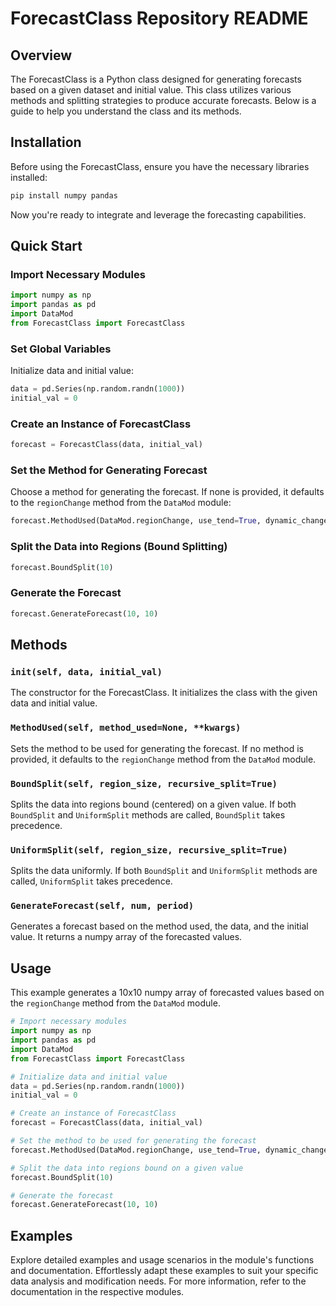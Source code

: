 # ForecastClass Repository README

## Overview

The ForecastClass is a Python class designed for generating forecasts based on a given dataset and initial value. This class utilizes various methods and splitting strategies to produce accurate forecasts. Below is a guide to help you understand the class and its methods.

## Installation

Before using the ForecastClass, ensure you have the necessary libraries installed:

```bash
pip install numpy pandas
```

Now you're ready to integrate and leverage the forecasting capabilities.

## Quick Start

### Import Necessary Modules

```python
import numpy as np
import pandas as pd
import DataMod
from ForecastClass import ForecastClass
```

### Set Global Variables

Initialize data and initial value:

```python
data = pd.Series(np.random.randn(1000))
initial_val = 0
```

### Create an Instance of ForecastClass

```python
forecast = ForecastClass(data, initial_val)
```

### Set the Method for Generating Forecast

Choose a method for generating the forecast. If none is provided, it defaults to the `regionChange` method from the `DataMod` module:

```python
forecast.MethodUsed(DataMod.regionChange, use_tend=True, dynamic_change=True)
```

### Split the Data into Regions (Bound Splitting)

```python
forecast.BoundSplit(10)
```

### Generate the Forecast

```python
forecast.GenerateForecast(10, 10)
```

## Methods

### `init(self, data, initial_val)`

The constructor for the ForecastClass. It initializes the class with the given data and initial value.

### `MethodUsed(self, method_used=None, **kwargs)`

Sets the method to be used for generating the forecast. If no method is provided, it defaults to the `regionChange` method from the `DataMod` module.

### `BoundSplit(self, region_size, recursive_split=True)`

Splits the data into regions bound (centered) on a given value. If both `BoundSplit` and `UniformSplit` methods are called, `BoundSplit` takes precedence.

### `UniformSplit(self, region_size, recursive_split=True)`

Splits the data uniformly. If both `BoundSplit` and `UniformSplit` methods are called, `UniformSplit` takes precedence.

### `GenerateForecast(self, num, period)`

Generates a forecast based on the method used, the data, and the initial value. It returns a numpy array of the forecasted values.

## Usage

This example generates a 10x10 numpy array of forecasted values based on the `regionChange` method from the `DataMod` module.

```python
# Import necessary modules
import numpy as np
import pandas as pd
import DataMod
from ForecastClass import ForecastClass

# Initialize data and initial value
data = pd.Series(np.random.randn(1000))
initial_val = 0

# Create an instance of ForecastClass
forecast = ForecastClass(data, initial_val)

# Set the method to be used for generating the forecast
forecast.MethodUsed(DataMod.regionChange, use_tend=True, dynamic_change=True)

# Split the data into regions bound on a given value
forecast.BoundSplit(10)

# Generate the forecast
forecast.GenerateForecast(10, 10)
```

## Examples

Explore detailed examples and usage scenarios in the module's functions and documentation. Effortlessly adapt these examples to suit your specific data analysis and modification needs. For more information, refer to the documentation in the respective modules.